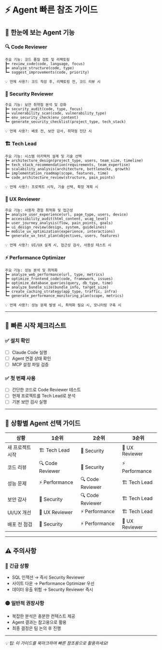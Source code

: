 # ⚡ Agent 빠른 참조 가이드

## 🎯 한눈에 보는 Agent 기능

### 🔍 Code Reviewer
```
주요 기능: 코드 품질 검토 및 리팩토링
┣━ review_code(code, language, focus)
┣━ analyze_structure(code, type)  
┗━ suggest_improvements(code, priority)

💡 언제 사용?: 코드 작성 후, 리팩토링 전, 코드 리뷰 시
```

### 🔐 Security Reviewer  
```
주요 기능: 보안 취약점 분석 및 강화
┣━ security_audit(code, type, focus)
┣━ vulnerability_scan(code, vulnerability_type)
┣━ env_security_check(env_content)
┗━ generate_security_checklist(project_type, tech_stack)

💡 언제 사용?: 배포 전, 보안 감사, 취약점 진단 시
```

### 🏗️ Tech Lead
```
주요 기능: 시스템 아키텍처 설계 및 기술 선택
┣━ architecture_design(project_type, users, team_size, timeline)
┣━ tech_stack_recommendation(requirements, team_expertise)
┣━ scalability_analysis(architecture, bottlenecks, growth)
┣━ implementation_roadmap(scope, features, time)
┗━ code_architecture_review(structure, pain_points)

💡 언제 사용?: 프로젝트 시작, 기술 선택, 확장 계획 시
```

### 🎨 UX Reviewer
```
주요 기능: 사용자 경험 최적화 및 접근성
┣━ analyze_user_experience(url, page_type, users, device)
┣━ accessibility_audit(html_content, wcag_level)
┣━ user_journey_analysis(flow, pain_points, goals)
┣━ ui_design_review(design, system, guidelines)
┣━ mobile_ux_optimization(experience, interactions)
┗━ generate_ux_test_plan(objectives, users, features)

💡 언제 사용?: UI/UX 설계 시, 접근성 검사, 사용성 테스트 시
```

### ⚡ Performance Optimizer
```
주요 기능: 성능 분석 및 최적화
┣━ analyze_web_performance(url, type, metrics)
┣━ optimize_frontend_code(code, framework, issues)
┣━ optimize_database_queries(query, db_type, time)
┣━ analyze_bundle_size(bundle_info, target_size)
┣━ create_caching_strategy(app_type, traffic, infra)
┗━ generate_performance_monitoring_plan(scope, metrics)

💡 언제 사용?: 성능 문제 발생 시, 최적화 필요 시, 모니터링 구축 시
```

---

## 🚀 빠른 시작 체크리스트

### ✅ 설치 확인
- [ ] Claude Code 실행
- [ ] Agent 연결 상태 확인
- [ ] MCP 설정 파일 검증

### ✅ 첫 번째 사용
- [ ] 간단한 코드로 Code Reviewer 테스트
- [ ] 현재 프로젝트를 Tech Lead로 분석
- [ ] 기본 보안 검사 실행

---

## 🎯 상황별 Agent 선택 가이드

| 상황 | 1순위 | 2순위 | 3순위 |
|------|-------|-------|-------|
| 새 프로젝트 시작 | 🏗️ Tech Lead | 🔐 Security | 🎨 UX Reviewer |
| 코드 리뷰 | 🔍 Code Reviewer | 🔐 Security | ⚡ Performance |
| 성능 문제 | ⚡ Performance | 🔍 Code Reviewer | 🏗️ Tech Lead |
| 보안 감사 | 🔐 Security | 🔍 Code Reviewer | 🏗️ Tech Lead |
| UI/UX 개선 | 🎨 UX Reviewer | ⚡ Performance | 🏗️ Tech Lead |
| 배포 전 점검 | 🔐 Security | ⚡ Performance | 🎨 UX Reviewer |

---

## ⚠️ 주의사항

### 🔴 긴급 상황
- SQL 인젝션 → 즉시 Security Reviewer
- 사이트 다운 → Performance Optimizer 우선
- 데이터 유출 위험 → Security Reviewer 즉시

### 🟡 일반적 권장사항
- 복잡한 분석은 충분한 컨텍스트 제공
- Agent 결과는 참고용으로 활용
- 최종 결정은 팀 논의 후 진행

---

*💡 팁: 이 가이드를 북마크하여 빠른 참조용으로 활용하세요!*